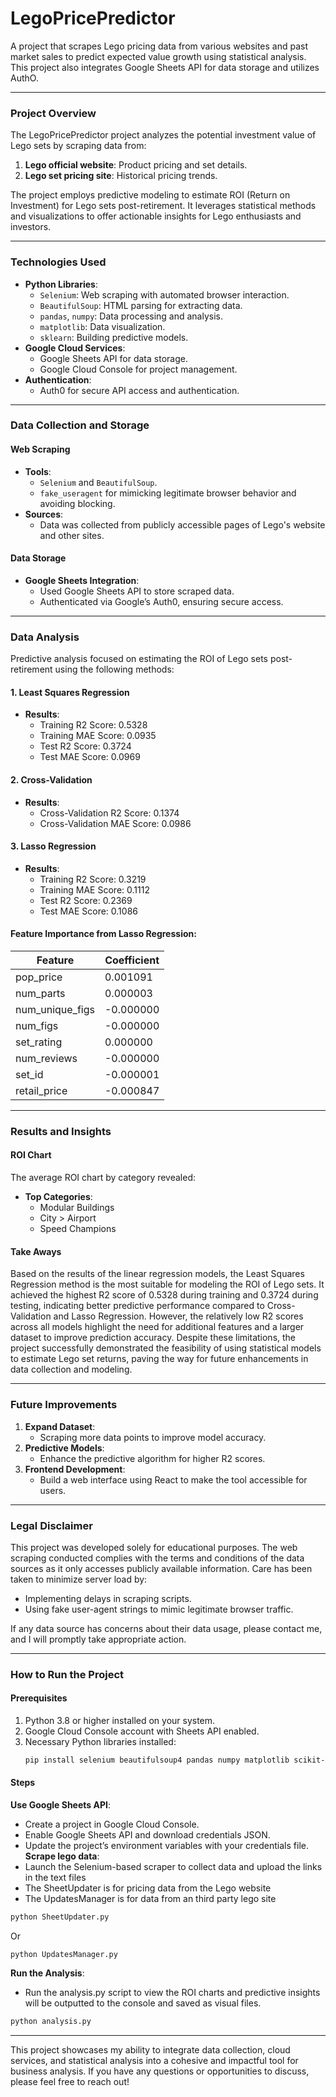 
# LegoPricePredictor

A project that scrapes Lego pricing data from various websites and past market sales to predict expected value growth using statistical analysis. This project also integrates Google Sheets API for data storage and utilizes AuthO.

---

### Project Overview
The LegoPricePredictor project analyzes the potential investment value of Lego sets by scraping data from:
1. **Lego official website**: Product pricing and set details.
2. **Lego set pricing site**: Historical pricing trends.

The project employs predictive modeling to estimate ROI (Return on Investment) for Lego sets post-retirement. It leverages statistical methods and visualizations to offer actionable insights for Lego enthusiasts and investors.

---

### Technologies Used
- **Python Libraries**:
  - `Selenium`: Web scraping with automated browser interaction.
  - `BeautifulSoup`: HTML parsing for extracting data.
  - `pandas`, `numpy`: Data processing and analysis.
  - `matplotlib`: Data visualization.
  - `sklearn`: Building predictive models.
- **Google Cloud Services**:
  - Google Sheets API for data storage.
  - Google Cloud Console for project management.
- **Authentication**:
  - Auth0 for secure API access and authentication.

---

### Data Collection and Storage
#### Web Scraping
- **Tools**:
  - `Selenium` and `BeautifulSoup`.
  - `fake_useragent` for mimicking legitimate browser behavior and avoiding blocking.
- **Sources**:
  - Data was collected from publicly accessible pages of Lego's website and other sites.

#### Data Storage
- **Google Sheets Integration**:
  - Used Google Sheets API to store scraped data.
  - Authenticated via Google’s Auth0, ensuring secure access.

---

### Data Analysis
Predictive analysis focused on estimating the ROI of Lego sets post-retirement using the following methods:

#### 1. Least Squares Regression
- **Results**:
  - Training R2 Score: 0.5328
  - Training MAE Score: 0.0935
  - Test R2 Score: 0.3724
  - Test MAE Score: 0.0969

#### 2. Cross-Validation
- **Results**:
  - Cross-Validation R2 Score: 0.1374
  - Cross-Validation MAE Score: 0.0986

#### 3. Lasso Regression
- **Results**:
  - Training R2 Score: 0.3219
  - Training MAE Score: 0.1112
  - Test R2 Score: 0.2369
  - Test MAE Score: 0.1086

#### Feature Importance from Lasso Regression:
| Feature             | Coefficient   |
|---------------------|---------------|
| pop_price          | 0.001091      |
| num_parts          | 0.000003      |
| num_unique_figs    | -0.000000     |
| num_figs           | -0.000000     |
| set_rating         | 0.000000      |
| num_reviews        | -0.000000     |
| set_id             | -0.000001     |
| retail_price       | -0.000847     |

---

### Results and Insights
#### ROI Chart
The average ROI chart by category revealed:
- **Top Categories**:
  - Modular Buildings
  - City > Airport
  - Speed Champions

#### Take Aways
Based on the results of the linear regression models, the Least Squares Regression method is the most suitable for modeling the ROI of Lego sets. It achieved the highest R2 score of 0.5328 during training and 0.3724 during testing, indicating better predictive performance compared to Cross-Validation and Lasso Regression. However, the relatively low R2 scores across all models highlight the need for additional features and a larger dataset to improve prediction accuracy. Despite these limitations, the project successfully demonstrated the feasibility of using statistical models to estimate Lego set returns, paving the way for future enhancements in data collection and modeling.

---

### Future Improvements
1. **Expand Dataset**:
   - Scraping more data points to improve model accuracy.
2. **Predictive Models**:
   - Enhance the predictive algorithm for higher R2 scores.
3. **Frontend Development**:
   - Build a web interface using React to make the tool accessible for users.

---

### Legal Disclaimer
This project was developed solely for educational purposes. The web scraping conducted complies with the terms and conditions of the data sources as it only accesses publicly available information. Care has been taken to minimize server load by:
- Implementing delays in scraping scripts.
- Using fake user-agent strings to mimic legitimate browser traffic.

If any data source has concerns about their data usage, please contact me, and I will promptly take appropriate action.

---

### How to Run the Project
#### Prerequisites
1. Python 3.8 or higher installed on your system.
2. Google Cloud Console account with Sheets API enabled.
3. Necessary Python libraries installed:
   ```bash
   pip install selenium beautifulsoup4 pandas numpy matplotlib scikit-learn fake-useragent
   ```

#### Steps
**Use Google Sheets API**:
   - Create a project in Google Cloud Console.
   - Enable Google Sheets API and download credentials JSON.
   - Update the project’s environment variables with your credentials file.
**Scrape lego data**:
   - Launch the Selenium-based scraper to collect data and upload the links in the text files
   - The SheetUpdater is for pricing data from the Lego website
   - The UpdatesManager is for data from an third party lego site
   ```bash
   python SheetUpdater.py
   ```
   Or
   ```
   python UpdatesManager.py
   ```
**Run the Analysis**:
   - Run the analysis.py script to view the ROI charts and predictive insights will be outputted to the console and saved as visual files.
   ```bash
   python analysis.py
   ```
---

This project showcases my ability to integrate data collection, cloud services, and statistical analysis into a cohesive and impactful tool for business analysis. If you have any questions or opportunities to discuss, please feel free to reach out!
